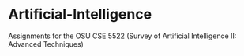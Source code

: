 # Artificial-Intelligence
Assignments for the OSU CSE 5522 (Survey of Artificial Intelligence II: Advanced Techniques)
